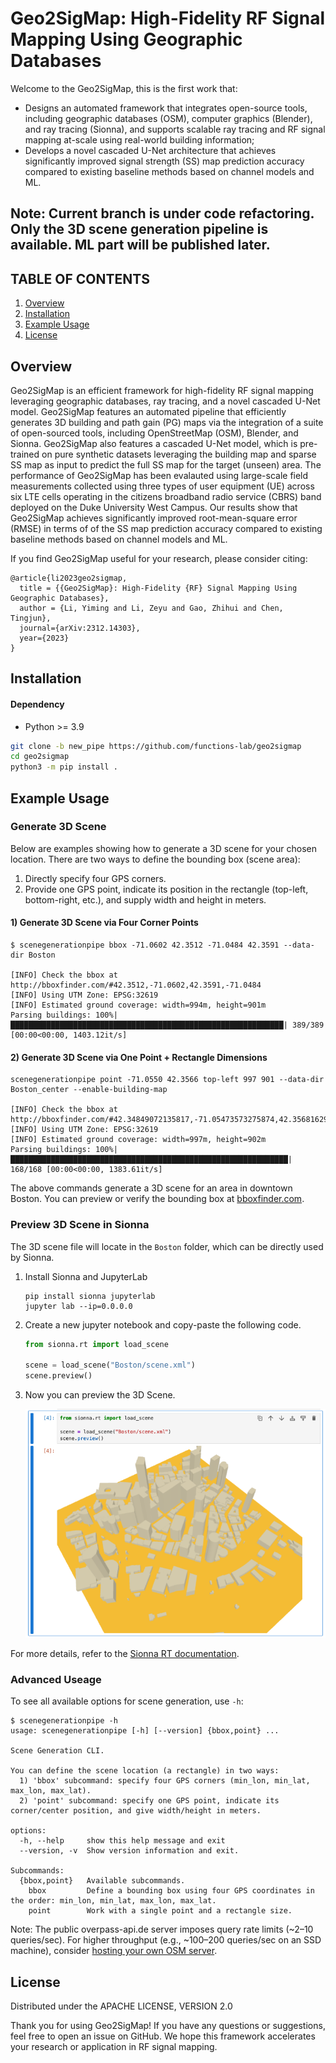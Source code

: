 # Geo2SigMap: High-Fidelity RF Signal Mapping Using Geographic Databases

Welcome to the Geo2SigMap, this is the first work that: 
* Designs an automated framework that integrates open-source tools, including geographic databases (OSM), computer graphics (Blender), and ray tracing (Sionna), and supports scalable ray tracing and RF signal mapping at-scale using real-world building information;
* Develops a novel cascaded U-Net architecture that achieves significantly improved signal strength (SS) map prediction accuracy compared to existing baseline methods based on channel models and ML.

## Note: Current branch is under code refactoring. Only the 3D scene generation pipeline is available. ML part will be published later.
## TABLE OF CONTENTS
1. [Overview](#overview)
2. [Installation](#installation)
3. [Example Usage](#example-usage)
4. [License](#license)

## Overview

Geo2SigMap is an efficient framework for high-fidelity RF signal mapping leveraging geographic databases, ray tracing, and a novel cascaded U-Net model. Geo2SigMap features an automated pipeline that efficiently generates 3D building and path gain (PG) maps via the integration of a suite of open-sourced tools, including OpenStreetMap (OSM), Blender, and Sionna. Geo2SigMap also features a cascaded U-Net model, which is pre-trained on pure synthetic datasets leveraging the building map and sparse SS map as input to predict the full SS map for the target (unseen) area. The performance of Geo2SigMap has been evalauted using large-scale field measurements collected using three types of user equipment (UE) across six LTE cells operating in the citizens broadband radio service (CBRS) band deployed on the Duke University West Campus. Our results show that Geo2SigMap achieves significantly improved root-mean-square error (RMSE) in terms of of the SS map prediction accuracy compared to existing baseline methods based on channel models and ML.

If you find Geo2SigMap useful for your research, please consider citing:
```
@article{li2023geo2sigmap,
  title = {{Geo2SigMap}: High-Fidelity {RF} Signal Mapping Using Geographic Databases},
  author = {Li, Yiming and Li, Zeyu and Gao, Zhihui and Chen, Tingjun},
  journal={arXiv:2312.14303},
  year={2023}
}

```

## Installation

#### Dependency
* Python >= 3.9
  
```bash
git clone -b new_pipe https://github.com/functions-lab/geo2sigmap
cd geo2sigmap
python3 -m pip install .
```


## Example Usage


### Generate 3D Scene
Below are examples showing how to generate a 3D scene for your chosen location. There are two ways to define the bounding box (scene area):

1. Directly specify four GPS corners.
2. Provide one GPS point, indicate its position in the rectangle (top-left, bottom-right, etc.), and supply width and height in meters.


#### 1) Generate 3D Scene via Four Corner Points
```console
$ scenegenerationpipe bbox -71.0602 42.3512 -71.0484 42.3591 --data-dir Boston

[INFO] Check the bbox at http://bboxfinder.com/#42.3512,-71.0602,42.3591,-71.0484
[INFO] Using UTM Zone: EPSG:32619
[INFO] Estimated ground coverage: width=994m, height=901m
Parsing buildings: 100%|█████████████████████████████████████████████████████████████| 389/389 [00:00<00:00, 1403.12it/s]
```

#### 2) Generate 3D Scene via One Point + Rectangle Dimensions
```console
scenegenerationpipe point -71.0550 42.3566 top-left 997 901 --data-dir Boston_center --enable-building-map

[INFO] Check the bbox at http://bboxfinder.com/#42.34849072135817,-71.05473573275874,42.356816293828466,-71.04290140697601
[INFO] Using UTM Zone: EPSG:32619
[INFO] Estimated ground coverage: width=997m, height=902m
Parsing buildings: 100%|██████████████████████████████████████████████████████████████| 168/168 [00:00<00:00, 1383.61it/s]
```
The above commands generate a 3D scene for an area in downtown Boston. You can preview or verify the bounding box at [bboxfinder.com](http://bboxfinder.com/#42.35128145107633,-71.06025695800783,42.35917815419112,-71.04841232299806).


### Preview 3D Scene in Sionna

The 3D scene file will locate in the `Boston` folder, which can be directly used by Sionna. 

  1. Install Sionna and JupyterLab
      ```console
      pip install sionna jupyterlab
      jupyter lab --ip=0.0.0.0  
      ```
  2. Create a new jupyter notebook and copy-paste the following code.
      ```python
      from sionna.rt import load_scene

      scene = load_scene("Boston/scene.xml")
      scene.preview()
      ```
  3. Now you can preview the 3D Scene.

      ![alt text](assets/img/Sionna_Preview.png)




For more details, refer to the [Sionna RT documentation](https://nvlabs.github.io/sionna/api/rt.html).

### Advanced Useage
To see all available options for scene generation, use `-h`:
```console
$ scenegenerationpipe -h
usage: scenegenerationpipe [-h] [--version] {bbox,point} ...

Scene Generation CLI.

You can define the scene location (a rectangle) in two ways:
  1) 'bbox' subcommand: specify four GPS corners (min_lon, min_lat, max_lon, max_lat).
  2) 'point' subcommand: specify one GPS point, indicate its corner/center position, and give width/height in meters.

options:
  -h, --help     show this help message and exit
  --version, -v  Show version information and exit.

Subcommands:
  {bbox,point}   Available subcommands.
    bbox         Define a bounding box using four GPS coordinates in the order: min_lon, min_lat, max_lon, max_lat.
    point        Work with a single point and a rectangle size.
```

Note: The public overpass-api.de server imposes query rate limits (~2–10 queries/sec). For higher throughput (e.g., ~100–200 queries/sec on an SSD machine), consider [hosting your own OSM server](https://wiki.openstreetmap.org/wiki/Overpass_API/Installation).



## License

Distributed under the APACHE LICENSE, VERSION 2.0

Thank you for using Geo2SigMap! If you have any questions or suggestions, feel free to open an issue on GitHub. We hope this framework accelerates your research or application in RF signal mapping.